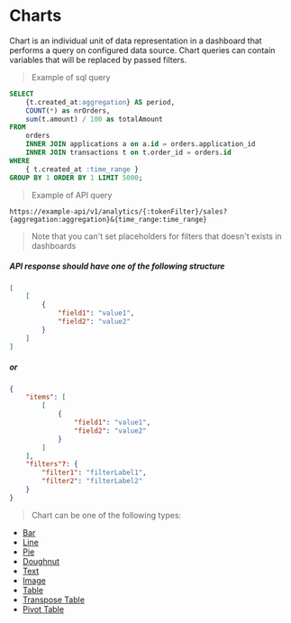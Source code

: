 # Charts

Chart is an individual unit of data representation in a dashboard that performs a query on configured data source. Chart queries can contain variables that will be replaced by passed filters. 

> Example of sql query

```sql
SELECT
    {t.created_at:aggregation} AS period,
    COUNT(*) as nrOrders,
    sum(t.amount) / 100 as totalAmount
FROM
    orders
    INNER JOIN applications a on a.id = orders.application_id
    INNER JOIN transactions t on t.order_id = orders.id
WHERE
    { t.created_at :time_range }
GROUP BY 1 ORDER BY 1 LIMIT 5000;
```

> Example of API query
```url
https://example-api/v1/analytics/{:tokenFilter}/sales?{aggregation:aggregation}&{time_range:time_range}
```

>Note that you can't set placeholders for filters that doesn't exists in dashboards

##### API response should have one of the following structure
```json
[
    [
        {
            "field1": "value1",
            "field2": "value2"
        }  
    ]
]
```

##### or 

```json
{
    "items": [ 
        [
            {
                "field1": "value1",
                "field2": "value2"
            }
        ]
    ],
    "filters"?: {
        "filter1": "filterLabel1",
        "filter2": "filterLabel2"
    }
}
```

> Chart can be one of the following types:
* [Bar](/charts/bar/)
* [Line](/charts/line/)
* [Pie](/charts/pie/)
* [Doughnut](/charts/doughnut/)
* [Text](/charts/text/)
* [Image](/charts/image/)
* [Table](/charts/table/)
* [Transpose Table](/charts/table-transpose/)
* [Pivot Table](/charts/table-piot/)

